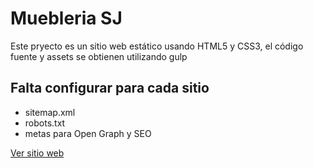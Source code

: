 # Muebleria SJ

Este pryecto es un sitio web estático usando HTML5 y CSS3, el 
código fuente y assets se obtienen utilizando gulp

## Falta configurar para cada sitio
* sitemap.xml
* robots.txt
* metas para Open Graph y SEO

[Ver sitio web](https://rubencisneros.github.io/Muebleria-html5/)